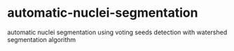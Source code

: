 # automatic-nuclei-segmentation

automatic nuclei segmentation using voting seeds detection with watershed segmentation algorithm

